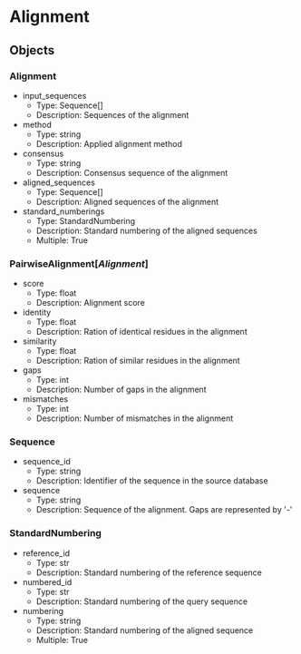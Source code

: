 # Alignment

## Objects

### Alignment

- input_sequences
  - Type: Sequence[]
  - Description: Sequences of the alignment
- method
  - Type: string
  - Description: Applied alignment method
- consensus
  - Type: string
  - Description: Consensus sequence of the alignment
- aligned_sequences
  - Type: Sequence[]
  - Description: Aligned sequences of the alignment
- standard_numberings
  - Type: StandardNumbering
  - Description: Standard numbering of the aligned sequences
  - Multiple: True

### PairwiseAlignment[_Alignment_]

- score
  - Type: float
  - Description: Alignment score
- identity
  - Type: float
  - Description: Ration of identical residues in the alignment
- similarity
  - Type: float
  - Description: Ration of similar residues in the alignment
- gaps
  - Type: int
  - Description: Number of gaps in the alignment
- mismatches
  - Type: int
  - Description: Number of mismatches in the alignment

### Sequence

- sequence_id
  - Type: string
  - Description: Identifier of the sequence in the source database
- sequence
  - Type: string
  - Description: Sequence of the alignment. Gaps are represented by '-'

### StandardNumbering

- reference_id
  - Type: str
  - Description: Standard numbering of the reference sequence
- numbered_id
  - Type: str
  - Description: Standard numbering of the query sequence
- numbering
  - Type: string
  - Description: Standard numbering of the aligned sequence
  - Multiple: True
